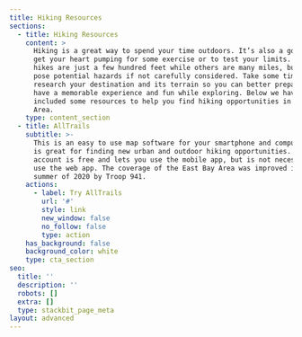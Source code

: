 ```yaml
---
title: Hiking Resources
sections:
  - title: Hiking Resources
    content: >
      Hiking is a great way to spend your time outdoors. It’s also a good way to
      get your heart pumping for some exercise or to test your limits. Some
      hikes are just a few hundred feet while others are many miles, but all can
      pose potential hazards if not carefully considered. Take some time to
      research your destination and its terrain so you can better prepare to
      have a memorable experience and fun while exploring. Below we have
      included some resources to help you find hiking opportunities in the Bay
      Area.
    type: content_section
  - title: AllTrails
    subtitle: >-
      This is an easy to use map software for your smartphone and computer which
      is great for finding new urban and outdoor hiking opportunities. An
      account is free and lets you use the mobile app, but is not necessary to
      use the web app. The coverage of the East Bay Area was improved in the
      summer of 2020 by Troop 941.
    actions:
      - label: Try AllTrails
        url: '#'
        style: link
        new_window: false
        no_follow: false
        type: action
    has_background: false
    background_color: white
    type: cta_section
seo:
  title: ''
  description: ''
  robots: []
  extra: []
  type: stackbit_page_meta
layout: advanced
---
```

